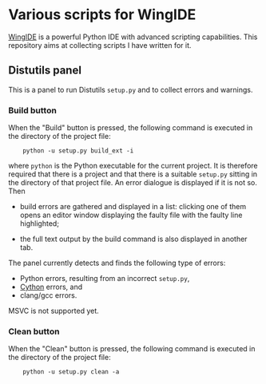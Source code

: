 # Various scripts for WingIDE

[WingIDE](http://wingware.com) is a powerful Python IDE with advanced scripting capabilities. This repository aims at collecting scripts I have written for it.

## Distutils panel

This is a panel to run Distutils `setup.py` and to collect errors and warnings.

### Build button

When the "Build" button is pressed, the following command is executed in the directory of the project file:

```
    python -u setup.py build_ext -i
```

where `python` is the Python executable for the current project. It is therefore required that there is a project and that there is a suitable `setup.py` sitting in the directory of that project file. An error dialogue is displayed if it is not so. Then

- build errors are gathered and displayed in a list: clicking one of them opens an editor window displaying the faulty file with the faulty line highlighted;

- the full text output by the build command is also displayed in another tab.

The panel currently detects and finds the following type of errors:

- Python errors, resulting from an incorrect `setup.py`,
- [Cython](http://cython.org) errors, and
- clang/gcc errors.

MSVC is not supported yet.

### Clean button

When the "Clean" button is pressed, the following command is executed in the directory of the project file:

```
    python -u setup.py clean -a
```

